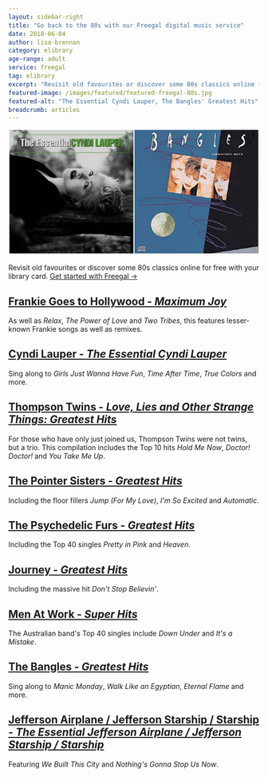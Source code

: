 ```yaml
---
layout: sidebar-right
title: "Go back to the 80s with our Freegal digital music service"
date: 2018-06-04
author: lisa-brennan
category: elibrary
age-range: adult
service: freegal
tag: elibrary
excerpt: "Revisit old favourites or discover some 80s classics online for free with your library card."
featured-image: /images/featured/featured-freegal-80s.jpg
featured-alt: "The Essential Cyndi Lauper, The Bangles' Greatest Hits"
breadcrumb: articles
---
```


![The Essential Cyndi Lauper, The Bangles' Greatest Hits](/images/featured/featured-freegal-80s.jpg)

Revisit old favourites or discover some 80s classics online for free with your library card. [Get started with Freegal &rarr;](/elibrary/freegal/)

## [Frankie Goes to Hollywood - <cite>Maximum Joy</cite>](https://suffolklibraries.freegalmusic.com/home/featured/playlists/1955/albums/246398/2)

As well as <cite>Relax</cite>, <cite>The Power of Love</cite> and <cite>Two Tribes</cite>, this features lesser-known Frankie songs as well as remixes.

## [Cyndi Lauper - <cite>The Essential Cyndi Lauper</cite>](https://suffolklibraries.freegalmusic.com/home/featured/playlists/1955/albums/129853/1)

Sing along to <cite>Girls Just Wanna Have Fun</cite>, <cite>Time After Time</cite>, <cite>True Colors</cite> and more.

## [Thompson Twins - <cite>Love, Lies and Other Strange Things: Greatest Hits</cite>](https://suffolklibraries.freegalmusic.com/home/featured/playlists/1955/albums/2647909/1)

For those who have only just joined us, Thompson Twins were not twins, but a trio. This compilation includes the Top 10 hits <cite>Hold Me Now</cite>, <cite>Doctor! Doctor!</cite> and <cite>You Take Me Up</cite>.

## [The Pointer Sisters - <cite>Greatest Hits</cite>](https://suffolklibraries.freegalmusic.com/home/featured/playlists/1955/albums/2640820/1)

Including the floor fillers <cite>Jump (For My Love)</cite>, <cite>I'm So Excited</cite> and <cite>Automatic</cite>.

## [The Psychedelic Furs - <cite>Greatest Hits</cite>](https://suffolklibraries.freegalmusic.com/home/featured/playlists/1955/albums/62129/1)

Including the Top 40 singles <cite>Pretty in Pink</cite> and <cite>Heaven</cite>.

## [Journey - <cite>Greatest Hits</cite>](https://suffolklibraries.freegalmusic.com/home/featured/playlists/1955/albums/9116536/1)

Including the massive hit <cite>Don't Stop Believin'</cite>.

## [Men At Work - <cite>Super Hits</cite>](https://suffolklibraries.freegalmusic.com/home/featured/playlists/1955/albums/63111/1)

The Australian band's Top 40 singles include <cite>Down Under</cite> and <cite>It's a Mistake</cite>.

## [The Bangles - <cite>Greatest Hits</cite>](https://suffolklibraries.freegalmusic.com/home/featured/playlists/1955/albums/72359/1)

Sing along to <cite>Manic Monday</cite>, <cite>Walk Like an Egyptian</cite>, <cite>Eternal Flame</cite> and more.

## [Jefferson Airplane / Jefferson Starship / Starship - <cite>The Essential Jefferson Airplane / Jefferson Starship / Starship</cite>](https://suffolklibraries.freegalmusic.com/home/featured/playlists/1955/albums/26906344/1)

Featuring <cite>We Built This City</cite> and <cite>Nothing's Gonna Stop Us Now</cite>.

